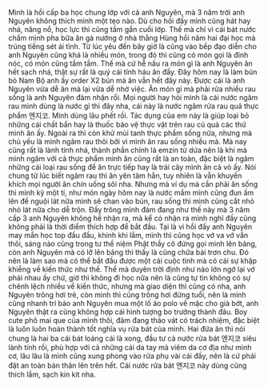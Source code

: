 Mình là hồi cấp ba học chung lớp với cả anh Nguyên, mà 3 năm trời anh Nguyên không thích mình một tẹo nào. Dù cho hồi đấy mình cũng hát hay nhá, năng nổ, học lực thì cũng tầm gần cuối lớp. Thế mà chỉ vì cái bát nước chấm mình pha bữa ăn gà nướng ở nhà thằng Hùng hồi năm hai đại học mà trúng tiếng sét ái tình. Từ lúc yêu đến bây giờ là cũng vào bếp đạo diễn cho anh Nguyên cũng khá là nhiều món, trong đó thì cũng có món gọi là đỉnh nóc, có món cũng tầm tầm. Thế mà cứ hễ nấu ra món gì là anh Nguyên ăn hết sạch nhá, thật sự rất là quý cái tính háu ăn đấy. Đây hôm nay là làm bún bò Nam Bộ anh ấy order X2 bún mà ăn vẫn hết đây này. Được cái là anh Nguyên vừa dễ ăn mà lại vừa dễ nhờ việc. Ăn món gì mà phải rửa nhiều rau sống là anh Nguyên đảm nhận rồi. Mọi người hay hỏi mình là cái nước ngâm rau mình dùng là nước gì thì đây nha, cái này là nước ngâm rửa rau quả thực phẩm 엔지코. Mình dùng lâu phết rồi. Tác dụng của em này là giúp loại bỏ những cái chất bẩn hay là thuốc bảo vệ thực vật trên rau củ quả các thứ mình ăn ấy. Ngoài ra thì còn khử mùi tanh thực phẩm sống nữa, nhưng mà chủ yếu là mình ngâm rau thôi bởi vì mình ăn rau sống nhiều mà. Mà nay cũng rất là lành tính nhá, thành phần chính là emzin từ dứa nên là khi mà mình ngâm với cả thực phẩm mình ăn cũng rất là an toàn, đặc biệt là ngâm những cái loại rau sống để ăn trực tiếp hay là trái cây mình ăn cả vỏ ấy. Nói chung từ lúc biết ngâm rau thì ăn yên tâm hẳn, tuy nhiên là vẫn khuyến khích mọi người ăn chín uống sôi nha. Nhưng mà ví dụ mà cần phải ăn sống thì mình kỹ một tí, như món ngày hôm nay là nước mắm mình cũng đun ấm lên để nguội lát nữa mình sẽ chan vào bún, rau sống thì mình cũng cắt nhỏ nhỏ lát nữa cho dễ trộn. Đấy trông mình đảm đang như thế này mà 3 năm cấp 3 anh Nguyên không hề nhận ra, mà kể có nhận ra mình nghĩ đấy cũng không phải là thời điểm thích hợp để bắt đầu. Tại là vì hồi đấy anh Nguyên may mắn học top đầu đầu, khinh khi lắm, mình thì cũng học vớ va vớ vẩn thôi, sáng nào cũng trong tư thế niệm Phật thầy cô đứng gọi mình lên bảng, còn anh Nguyên mà có lỡ lên bảng thì thấy là cũng chữa bài trơn chu. Đó nên là làm sao mà có thể bắt đầu được một cái cuộc tình mà có cái sự khập khiễng về kiến thức như thế. Thế mà duyên trời định như nào lớn ngớ lại vớ phải nhau ấy chứ, giờ thì không đi học nữa nên là cũng tự tin không có sự chênh lệch nhiều về kiến thức, nhưng mà giao diện thì cũng có nha, anh Nguyên trông hơi trẻ, còn mình thì cũng trông hơi đứng tuổi, nên là mình cũng nhanh trí bảo anh Nguyên mua một lố áo polo về mặc cho già bớt, anh Nguyên thật ra cũng không hợp cái hình tượng bo trưởng thành đâu. Boy cute phô mai que của mình thôi, đảm đang tháo vát có trách nhiệm, đặc biệt là luôn luôn hoàn thành tốt nghĩa vụ rửa bát của mình. Hai đứa ăn thì nói chung là hai ba cái bát loáng cái là xong, đầu tư cả nước rửa bát 엔지코 siêu lành tính rồi, phù hợp với cả những cái da tay mà viêm da cơ địa như mình cơ, lâu lâu là mình cũng xung phong vào rửa phụ vài cái đấy, nên là cứ phải đặt an toàn bản thân lên trên hết. Cái nước rửa bát 엔지코 này dùng cũng thích lắm, sạch kin kít nha.